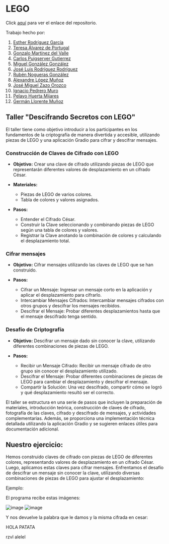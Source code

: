 # LEGO

Click [aquí](https://github.com/rnoguer22/LEGO_xd.git) para ver el enlace del repositorio.

Trabajo hecho por: 

1. [Esther Rodríguez García](https://github.com/ESTHERRODRIGUEZGARCIA)
2. [Teresa Álvarez de Portugal](https://github.com/tereesaalvarez)
3. [Gonzalo Martínez del Valle](https://github.com/GonzaloGmv)
4. [Carlos Puigserver Gutierrez](https://github.com/carlospuigserver)
5. [Miguel González González](https://github.com/MiguelGG03)
6. [José Luis Rodríguez Rodríguez](https://github.com/joseluis031)
7. [Rubén Nogueras González](https://github.com/rnoguer22)
8. [Alexandre López Muñoz](https://github.com/alexlomu)
9. [José Miguel Zazo Orozco](https://github.com/jzazooro)
10. [Ignacio Pedrero Muro](https://github.com/nachopedrero)
11. [Pelayo Huerta Mijares](https://github.com/pelahumi)
12. [Germán Llorente Muñoz](https://github.com/Germiprogramer)


## Taller "Descifrando Secretos con LEGO"

El taller tiene como objetivo introducir a los participantes en los fundamentos de la criptografía de manera divertida y accesible, utilizando piezas de LEGO y una aplicación Gradio para cifrar y descifrar mensajes.

### Construcción de Claves de Cifrado con LEGO

- **Objetivo:** Crear una clave de cifrado utilizando piezas de LEGO que representarán diferentes valores de desplazamiento en un cifrado César.
  
- **Materiales:**
  - Piezas de LEGO de varios colores.
  - Tabla de colores y valores asignados.

- **Pasos:**
  - Entender el Cifrado César.
  - Construir la Clave seleccionando y combinando piezas de LEGO según una tabla de colores y valores.
  - Registrar la Clave anotando la combinación de colores y calculando el desplazamiento total.

### Cifrar mensajes

- **Objetivo:** Cifrar mensajes utilizando las claves de LEGO que se han construido.

- **Pasos:**
  - Cifrar un Mensaje: Ingresar un mensaje corto en la aplicación y aplicar el desplazamiento para cifrarlo.
  - Intercambiar Mensajes Cifrados: Intercambiar mensajes cifrados con otros grupos y descifrar los mensajes recibidos.
  - Descifrar el Mensaje: Probar diferentes desplazamientos hasta que el mensaje descifrado tenga sentido.

### Desafío de Criptografía

- **Objetivo:** Descifrar un mensaje dado sin conocer la clave, utilizando diferentes combinaciones de piezas de LEGO.

- **Pasos:**
  - Recibir un Mensaje Cifrado: Recibir un mensaje cifrado de otro grupo sin conocer el desplazamiento utilizado.
  - Descifrar el Mensaje: Probar diferentes combinaciones de piezas de LEGO para cambiar el desplazamiento y descifrar el mensaje.
  - Compartir la Solución: Una vez descifrado, compartir cómo se logró y qué desplazamiento resultó ser el correcto.

El taller se estructura en una serie de pasos que incluyen la preparación de materiales, introducción teórica, construcción de claves de cifrado, fotografía de las claves, cifrado y descifrado de mensajes, y actividades complementarias. Además, se proporciona una implementación técnica detallada utilizando la aplicación Gradio y se sugieren enlaces útiles para documentación adicional.



## Nuestro ejercicio:

Hemos construido claves de cifrado con piezas de LEGO de diferentes colores, representando valores de desplazamiento en un cifrado César. Luego, aplicamos estas claves para cifrar mensajes. Enfrentamos el desafío de descifrar un mensaje sin conocer la clave, utilizando diversas combinaciones de piezas de LEGO para ajustar el desplazamiento:

Ejemplo:

El programa recibe estas imágenes:

![image](https://github.com/rnoguer22/LEGO_xd/assets/91721860/881a50d9-79d9-4309-9512-9109327dbfd6)
![image](https://github.com/rnoguer22/LEGO_xd/assets/91721860/2d5c99ef-a002-44d4-a570-d67f41364f92)


Y nos devuelve la palabra que le damos y la misma cifrada en cesar:

HOLA PATATA

rzvl alelel

